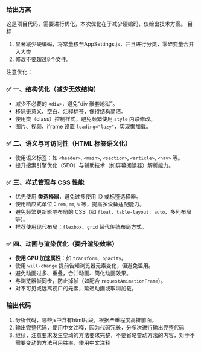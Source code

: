### 给出方案
这是项目代码，需要进行优化，本次优化在于减少硬编码，仅给出技术方案。
目标
1. 显著减少硬编码，将常量移至AppSettings.js，并且进行分类，零碎变量合并入大类
2. 修改不要超过8个文件。

注意优化：
### ✅ 一、结构优化（减少无效结构）
* 减少不必要的 `<div>`，避免“div 嵌套地狱”。
* 移除无意义、空白、注释标签，保持结构简洁。
* 使用类（class）控制样式，避免频繁使用 `style` 内联修改。
* 图片、视频、iframe 设置 `loading="lazy"`，实现懒加载。
### ✅ 二、语义与可访问性（HTML 标签语义化）
* 使用语义标签：如 `<header>`, `<main>`, `<section>`, `<article>`, `<nav>` 等。
* 提升搜索引擎优化（SEO）与辅助技术（如屏幕阅读器）解析能力。

### ✅ 三、样式管理与 CSS 性能
* 优先使用 **类选择器**，避免过多使用 ID 或标签选择器。
* 使用响应式单位：`rem`, `em`, `%` 等，提高多设备适配能力。
* 避免频繁更新影响布局的 CSS（如 `float`、`table-layout: auto`、多列布局等）。
* 推荐使用现代布局：`flexbox`、`grid` 替代传统布局方式。

### ✅ 四、动画与渲染优化（提升渲染效率）
* **使用 GPU 加速属性**：如 `transform`、`opacity`。
* 使用 `will-change` 提前告知浏览器元素变化，但避免滥用。
* 避免动画过多、重叠，合并动画、简化动画效果。
* 与浏览器帧同步，防止掉帧（如配合 `requestAnimationFrame`）。
* 对不可见或远离视口的元素，延迟动画或取消加载。


### 输出代码
1. 分析代码，哪些js中含有html片段，根据严重程度高排前面。
2. 输出完整代码，使用中文注释，因为代码冗长，分多次进行输出完整代码
3. 继续，注意要求发生变动的方法要求完整，不要省略变动方法的内容，对于不需要变动的方法可用胜率，使用中文注释



